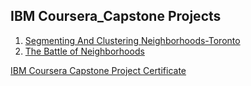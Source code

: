 ## IBM Coursera_Capstone Projects

1. [Segmenting And Clustering Neighborhoods-Toronto](https://github.com/divyansh1195/IBM-Coursera-Capstone-Projects/tree/main/Segmenting%20And%20Clustering%20Neighborhoods-Toronto)
2. [The Battle of Neighborhoods](https://github.com/divyansh1195/IBM-Coursera-Capstone-Projects/tree/main/The%20Battle%20of%20Neighborhoods)

[IBM Coursera Capstone Project Certificate](https://github.com/divyansh1195/IBM-Coursera-Capstone-Projects/blob/main/IBM%20Coursera%20Capstone%20Project%20Certificate.pdf)
